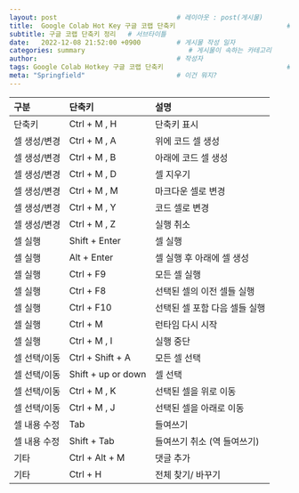 ```yaml
---
layout: post                              # 레이아웃 : post(게시물)
title:  Google Colab Hot Key 구글 코랩 단축키                            # 게시물의 제목
subtitle: 구글 코랩 단축키 정리   # 서브타이틀
date:   2022-12-08 21:52:00 +0900         # 게시물 작성 일자
categories: summary                          # 게시물이 속하는 카테고리
author:                                   # 작성자
tags: Google Colab Hotkey 구글 코랩 단축키                               # 태그
meta: "Springfield"                       # 이건 뭐지?
---
```

<!--postNo: 20221208_002-->

| 구분         | 단축키             | 설명                          |
|:-------------|:-------------------|:------------------------------|
| 단축키       | Ctrl + M , H       | 단축키 표시                   |
| 셀 생성/변경 | Ctrl + M , A       | 위에 코드 셀 생성             |
| 셀 생성/변경 | Ctrl + M , B       | 아래에 코드 셀 생성           |
| 셀 생성/변경 | Ctrl + M , D       | 셀 지우기                     |
| 셀 생성/변경 | Ctrl + M , M       | 마크다운 셀로 변경            |
| 셀 생성/변경 | Ctrl + M , Y       | 코드 셀로 변경                |
| 셀 생성/변경 | Ctrl + M , Z       | 실행 취소                     |
| 셀 실행      | Shift + Enter      | 셀 실행                       |
| 셀 실행      | Alt + Enter        | 셀 실행 후 아래에 셀 생성     |
| 셀 실행      | Ctrl + F9          | 모든 셀 실행                  |
| 셀 실행      | Ctrl + F8          | 선택된 셀의 이전 셀들 실행    |
| 셀 실행      | Ctrl + F10         | 선택된 셀 포함 다음 셀들 실행 |
| 셀 실행      | Ctrl + M           | 런타임 다시 시작              |
| 셀 실행      | Ctrl + M , I       | 실행 중단                     |
| 셀 선택/이동 | Ctrl + Shift + A   | 모든 셀 선택                  |
| 셀 선택/이동 | Shift + up or down | 셀 선택                       |
| 셀 선택/이동 | Ctrl + M , K       | 선택된 셀을 위로 이동         |
| 셀 선택/이동 | Ctrl + M , J       | 선택된 셀을 아래로 이동       |
| 셀 내용 수정 | Tab                | 들여쓰기                      |
| 셀 내용 수정 | Shift + Tab        | 들여쓰기 취소 (역 들여쓰기)   |
| 기타         | Ctrl + Alt + M     | 댓글 추가                     |
| 기타         | Ctrl + H           | 전체 찾기/ 바꾸기             |
